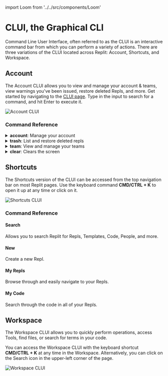 import Loom from '../../src/components/Loom'

# CLUI, the Graphical CLI

Command Line User Interface, often referred to as the CLUI is an interactive command bar from which you can perform a variety of actions. There are three variations of the CLUI located across Replit: Account, Shortcuts, and Workspace.

## Account

The Account CLUI allows you to view and manage your account & teams, view warnings you've been issued, restore deleted Repls, and more. Get started by navigating to the [CLUI page](https://replit.com/~/cli). Type in the input to search for a command, and hit Enter to execute it.

![Account CLUI](https://docimg.replit.com/images/getting-started/clui-account.png)

### Command Reference

<details>
  <summary><strong>account</strong>: Manage your account</summary>

#### `view-warns`

View warnings you have been issued.

#### `change-username`

Change your username (this can only be done once).

</details>

<details>
  <summary><strong>trash</strong>: List and restore deleted repls</summary>

#### `restore <title>`

Restore a deleted repl by its title. If multiple repls exist with the same name, the most recently deleted repl will be restored.

#### `view`

View your most recently deleted repls.

</details>

<details>
  <summary><strong>team</strong>: View and manage your teams</summary>

#### `view`

View the members of a team you are in by its username.

#### `fork-repl-to-project`

Forks an existing Repl to create a Team Project.

</details>

<details>
  <summary><strong>clear</strong>: Clears the screen</summary>

#### `clear`

Clears the screen of all past commands you've executed.

</details>

## Shortcuts

The Shortcuts version of the CLUI can be accessed from the top navigation bar on most Replit pages. Use the keyboard command **CMD/CTRL + K** to open it up at any time or click on it.

![Shortcuts CLUI](https://docimg.replit.com/images/getting-started/shortcuts-clui.png)

### Command Reference

#### Search

Allows you to search Replit for Repls, Templates, Code, People, and more.

#### New

Create a new Repl.

#### My Repls

Browse through and easily navigate to your Repls.

#### My Code

Search through the code in all of your Repls.

## Workspace

The Workspace CLUI allows you to quickly perform operations, access Tools, find files, or search for terms in your code.

You can access the Workspace CLUI with the keyboard shortcut **CMD/CTRL + K** at any time in the Workspace. Alternatively, you can click on the Search icon in the upper-left corner of the page.

![Workspace CLUI](https://docimg.replit.com/images/getting-started/ws-clui.png)
